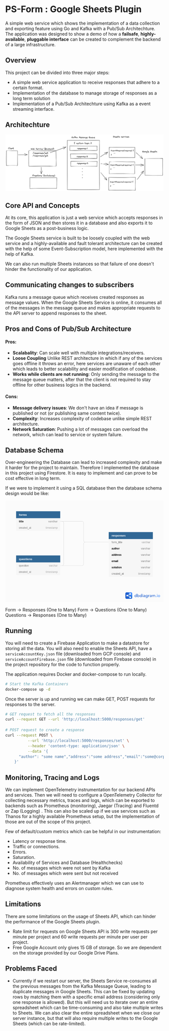 # PS-Form : Google Sheets Plugin

A simple web service which shows the implementation of a data collection and exporting feature using Go and Kafka with a Pub/Sub Architechture. The application was designed to show a demo of how a **failsafe**, **highly-available**, **pluggable interface** can be created to complement the backend of a large infrastructure.

## Overview

This project can be divided into three major steps:
- A simple web service application to receive responses that adhere to a certain format.
- Implementation of the database to manage storage of responses as a long term solution
- Implementation of a Pub/Sub Architechture using Kafka as a event streaming interface.

## Architechture

![](images/architecture.png)

## Core API and Concepts

At its core, this application is just a web service which accepts responses in the form of JSON and then stores it in a database and also exports it to Google Sheets as a post-business logic.

The Google Sheets service is built to be loosely coupled with the web service and a highly-available and fault tolerant architecture can be created with the help of some Event-Subscription model, here implemented with the help of Kafka.

We can also run multiple Sheets instances so that failure of one doesn't hinder the functionality of our application.

## Communicating changes to subscribers

Kafka runs a message queue which receives created responses as message values. When the Google Sheets Service is online, it consumes all of the messages in the message queue and makes appropriate requests to the API server to append responses to the sheet.

## Pros and Cons of Pub/Sub Architecture

#### Pros:
- **Scalabality**: Can scale well with multiple integrations/receivers.
- **Loose Coupling** Unlike REST architecture in which if any of the services goes offline it throws an error, here services are unaware of each other which leads to better scalability and easier modification of codebase.
- **Works while clients are not running**: Only sending the message to the message queue matters, after that the client is not required to stay offline for other business logics in the backend.

#### Cons:
- **Message delivery issues**: We don't have an idea if message is published or not (or publishing same content twice).
- **Complexity**: Increases complexity of codebase unlike simple REST architecture.
- **Network Saturation**: Pushing a lot of messages can overload the network, which can lead to service or system failure.

## Database Schema

Over-engineering the Database can lead to increased complexity and make it harder for the project to maintain. Therefore I implemented the database in this project using Firestore. It is easy to implement and can prove to be cost effective in long term.

If we were to implement it using a SQL database then the database schema design would be like:

![](images/db.png)

Form -> Responses (One to Many)
Form -> Questions (One to Many)
Questions -> Responses (One to Many)

## Running

You will need to create a Firebase Application to make a datastore for storing all the data. You will also need to enable the Sheets API, have a ```serviceAccountKey.json``` file (downloaded from GCP console) and ```serviceAccountFirebase.json``` file (downloaded from Firebase console) in the project repository for the code to function properly.

The application requires Docker and docker-compose to run locally.

```sh
# Start the Kafka Containers
docker-compose up -d 
```

Once the server is up and running we can make GET, POST requests for responses to the server.

```sh
# GET request to fetch all the responses
curl --request GET --url 'http://localhost:5000/responses/get'

# POST request to create a response
curl --request POST \
          --url 'http://localhost:5000/responses/set' \
          --header 'content-type: application/json' \
          --data '{
      "author": "some name","address":"some address","email":"some@corp.com","solution":"some solution"
    }'
```

## Monitoring, Tracing and Logs

We can implement OpenTelemetry instrumentation for our backend APIs and services. Then we will need to  configure a OpenTelemetry Collector for collecting necessary metrics, traces and logs, which can be exported to backends such as Prometheus (monitoring), Jaegar (Tracing) and Fluentd or Zap (Logging) . This can also be scaled up if we use services such as Thanos for a highly available Prometheus setup, but the implementation of those are out of the scope of this project.

Few of default/custom metrics which can be helpful in our instrumentation:
- Latency or response time.
- Traffic or connections.
- Errors.
- Saturation.
- Availability of Services and Database (Healthchecks)
- No. of messages which were not sent by Kafka
- No. of messages which were sent but not received

Prometheus effectively uses an Alertmanager which we can use to diagnose system health and errors on custom rules.

## Limitations

There are some limitations on the usage of Sheets API, which can hinder the performance of the Google Sheets plugin.

- Rate limit for requests on Google Sheets API is 300 write requests per minute per project and 60 write requests per minute per user per project.
- Free Google Account only gives 15 GB of storage. So we are dependent on the storage provided by our Google Drive Plans.

## Problems Faced

- Currently if we restart our server, the Sheets Service re-consumes all the previous messages from the Kafka Message Queue, leading to duplicate messages in Google Sheets. This can be fixed by updating rows by matching them with a specific email address (considering only one response is allowed). But this will need us to iterate over an entire spreadsheet which can be time-consuming and also take multiple writes to Sheets. We can also clear the entire spreadsheet when we close our server instance, but that will also require multiple writes to the Google Sheets (which can be rate-limited).